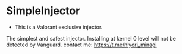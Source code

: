 # SimpleInjector

* This is a Valorant exclusive injector.

The simplest and safest injector.
Installing at kernel 0 level will not be detected by Vanguard.
contact me: https://t.me/hiyori_minagi
